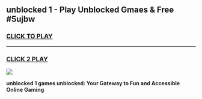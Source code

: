 
## unblocked 1 - Play Unblocked Gmaes & Free #5ujbw
<h3>
<a href="https://news.freeplayer.one?title=unblocked_1&ref=03M">CLICK TO PLAY</a></h3>
<hr>

<h3>
<a href="https://news.freeplayer.one?title=unblocked_1&ref=03M">CLICK 2 PLAY</a>
  
</h3>

<a href="https://news.freeplayer.one?title=unblocked_1&ref=03M"><img src="https://clearcache.store/games.png"></a>


**unblocked 1 games unblocked: Your Gateway to Fun and Accessible Online Gaming**
